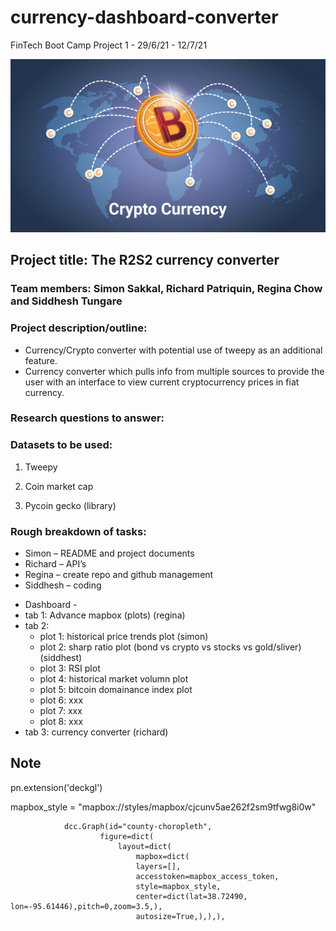 # currency-dashboard-converter

FinTech Boot Camp Project 1 - 29/6/21 - 12/7/21

![bitcoin-world-map](Images/bitcoin_world_map.png)

## Project title: The R2S2 currency converter 

### Team members: Simon Sakkal, Richard Patriquin, Regina Chow and Siddhesh Tungare

### Project description/outline:

* Currency/Crypto converter with potential use of tweepy as an additional feature.
* Currency converter which pulls info from multiple sources to provide the user with an interface to view current cryptocurrency prices in fiat currency.

### Research questions to answer:

### Datasets to be used:

1. Tweepy

2. Coin market cap

3. Pycoin gecko (library)

### Rough breakdown of tasks:

* Simon – README and project documents
* Richard – API’s
* Regina – create repo and github management
* Siddhesh – coding

- Dashboard -
- tab 1: Advance mapbox (plots) (regina)
- tab 2:  
    - plot 1: historical price trends plot (simon)
    - plot 2: sharp ratio plot (bond vs crypto vs stocks vs gold/sliver) (siddhest)
    - plot 3: RSI plot
    - plot 4: historical market volumn plot
    - plot 5: bitcoin domainance index plot
    - plot 6: xxx
    - plot 7: xxx 
    - plot 8: xxx
- tab 3: currency converter (richard)


## Note

pn.extension('deckgl')

mapbox_style = "mapbox://styles/mapbox/cjcunv5ae262f2sm9tfwg8i0w"

                dcc.Graph(id="county-choropleth",
                        figure=dict(
                            layout=dict(
                                mapbox=dict(
                                layers=[],
                                accesstoken=mapbox_access_token,
                                style=mapbox_style,
                                center=dict(lat=38.72490, lon=-95.61446),pitch=0,zoom=3.5,),
                                autosize=True,),),),